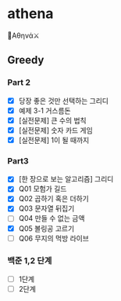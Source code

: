 # athena
🏹Αθηνά⚔
## Greedy
### Part 2
- [X] 당장 좋은 것만 선택하는 그리디
- [X] 예제 3-1 거스름돈
- [X] [실전문제] 큰 수의 법칙
- [X] [실전문제] 숫자 카드 게임
- [X] [실전문제] 1이 될 때까지
### Part3
- [X] [한 장으로 보는 알고리즘] 그리디
- [X] Q01 모험가 길드
- [X] Q02 곱하기 혹은 더하기
- [X] Q03 문자열 뒤집기
- [ ] Q04 만들 수 없는 금액
- [X] Q05 볼링공 고르기
- [ ] Q06 무지의 먹방 라이브
### 백준 1,2 단계
- [ ] 1단계
- [ ] 2단계

